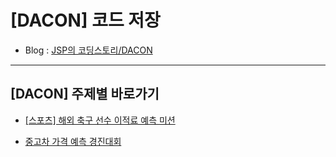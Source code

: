 # [DACON] 코드 저장

- Blog : [JSP의 코딩스토리/DACON](https://jsp-coding.tistory.com/8)

---

## [DACON] 주제별 바로가기

- [[스포츠] 해외 축구 선수 이적료 예측 미션](https://github.com/wjsrlahrlco1998/DACON-code/blob/master/[DACON]Foreign_soccer_player_transfer_fee_prediction)

- [중고차 가격 예측 경진대회](https://github.com/wjsrlahrlco1998/DACON-code/blob/master/[DACON]Used_car_price_prediction)